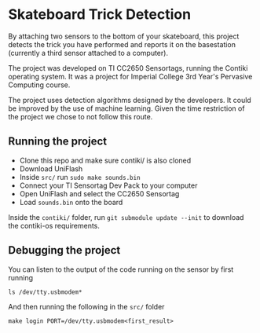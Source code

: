 # Skateboard Trick Detection

By attaching two sensors to the bottom of your skateboard, this project detects the trick you have performed and reports it on the basestation (currently a third sensor attached to a computer).

The project was developed on TI CC2650 Sensortags, running the Contiki operating
system. It was a project for Imperial College 3rd Year's Pervasive Computing 
course.

The project uses detection algorithms designed by the developers. It could be improved by the use of machine learning. Given the time restriction of the project we chose to not follow this route.

## Running the project

- Clone this repo and make sure contiki/ is also cloned
- Download UniFlash
- Inside `src/` run `sudo make sounds.bin`
- Connect your TI Sensortag Dev Pack to your computer
- Open UniFlash and select the CC2650 Sensortag
- Load `sounds.bin` onto the board

Inside the `contiki/` folder, run `git submodule update --init` to download the 
contiki-os requirements.

## Debugging the project

You can listen to the output of the code running on the sensor by first running

`ls /dev/tty.usbmodem*`

And then running the following in the `src/` folder

`make login PORT=/dev/tty.usbmodem<first_result>`


